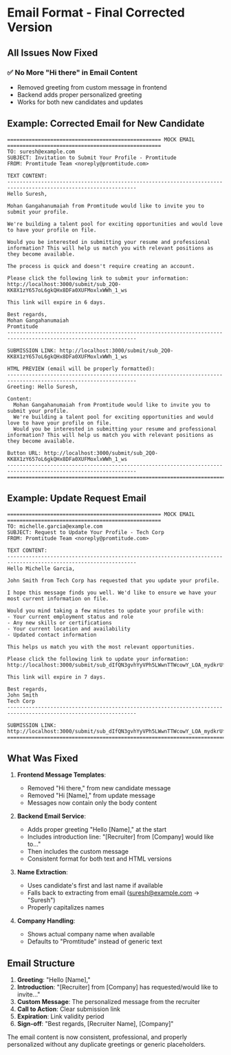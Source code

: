 # Email Format - Final Corrected Version

## All Issues Now Fixed

### ✅ No More "Hi there" in Email Content
- Removed greeting from custom message in frontend
- Backend adds proper personalized greeting
- Works for both new candidates and updates

## Example: Corrected Email for New Candidate

```
================================================== MOCK EMAIL ==================================================
TO: suresh@example.com
SUBJECT: Invitation to Submit Your Profile - Promtitude
FROM: Promtitude Team <noreply@promtitude.com>

TEXT CONTENT:
----------------------------------------------------------------------------------------------------------------
Hello Suresh,

Mohan Gangahanumaiah from Promtitude would like to invite you to submit your profile.

We're building a talent pool for exciting opportunities and would love to have your profile on file.

Would you be interested in submitting your resume and professional information? This will help us match you with relevant positions as they become available.

The process is quick and doesn't require creating an account.

Please click the following link to submit your information:
http://localhost:3000/submit/sub_2Q0-KK8X1zY657oL6gkQHx8DFa0XUFMoxlxWWh_1_ws

This link will expire in 6 days.

Best regards,
Mohan Gangahanumaiah
Promtitude
----------------------------------------------------------------------------------------------------------------

SUBMISSION LINK: http://localhost:3000/submit/sub_2Q0-KK8X1zY657oL6gkQHx8DFa0XUFMoxlxWWh_1_ws

HTML PREVIEW (email will be properly formatted):
----------------------------------------------------------------------------------------------------------------
Greeting: Hello Suresh,

Content:
  Mohan Gangahanumaiah from Promtitude would like to invite you to submit your profile.
  We're building a talent pool for exciting opportunities and would love to have your profile on file.
  Would you be interested in submitting your resume and professional information? This will help us match you with relevant positions as they become available.

Button URL: http://localhost:3000/submit/sub_2Q0-KK8X1zY657oL6gkQHx8DFa0XUFMoxlxWWh_1_ws
----------------------------------------------------------------------------------------------------------------
================================================================================================================
```

## Example: Update Request Email

```
================================================== MOCK EMAIL ==================================================
TO: michelle.garcia@example.com
SUBJECT: Request to Update Your Profile - Tech Corp
FROM: Promtitude Team <noreply@promtitude.com>

TEXT CONTENT:
----------------------------------------------------------------------------------------------------------------
Hello Michelle Garcia,

John Smith from Tech Corp has requested that you update your profile.

I hope this message finds you well. We'd like to ensure we have your most current information on file.

Would you mind taking a few minutes to update your profile with:
- Your current employment status and role
- Any new skills or certifications
- Your current location and availability
- Updated contact information

This helps us match you with the most relevant opportunities.

Please click the following link to update your information:
http://localhost:3000/submit/sub_dIfQN3gvhYyVPh5LWwnTTWcowY_LOA_mydkrUfK1Lhk

This link will expire in 7 days.

Best regards,
John Smith
Tech Corp
----------------------------------------------------------------------------------------------------------------

SUBMISSION LINK: http://localhost:3000/submit/sub_dIfQN3gvhYyVPh5LWwnTTWcowY_LOA_mydkrUfK1Lhk
================================================================================================================
```

## What Was Fixed

1. **Frontend Message Templates**:
   - Removed "Hi there," from new candidate message
   - Removed "Hi [Name]," from update message
   - Messages now contain only the body content

2. **Backend Email Service**:
   - Adds proper greeting "Hello [Name]," at the start
   - Includes introduction line: "[Recruiter] from [Company] would like to..."
   - Then includes the custom message
   - Consistent format for both text and HTML versions

3. **Name Extraction**:
   - Uses candidate's first and last name if available
   - Falls back to extracting from email (suresh@example.com → "Suresh")
   - Properly capitalizes names

4. **Company Handling**:
   - Shows actual company name when available
   - Defaults to "Promtitude" instead of generic text

## Email Structure

1. **Greeting**: "Hello [Name],"
2. **Introduction**: "[Recruiter] from [Company] has requested/would like to invite..."
3. **Custom Message**: The personalized message from the recruiter
4. **Call to Action**: Clear submission link
5. **Expiration**: Link validity period
6. **Sign-off**: "Best regards, [Recruiter Name], [Company]"

The email content is now consistent, professional, and properly personalized without any duplicate greetings or generic placeholders.